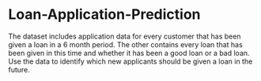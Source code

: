 # Loan-Application-Prediction
The dataset includes application data for every customer that has been given a loan in a 6 month period. The other contains every loan that has been given in this time and whether it has been a good loan or a bad loan. Use the data to identify which new applicants should be given a loan in the future. 
